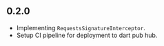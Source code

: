 ## 0.2.0

- Implementing `RequestsSignatureInterceptor`.
- Setup CI pipeline for deployment to dart pub hub.
